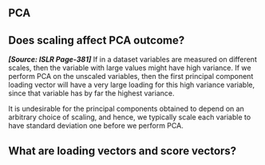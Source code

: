 ## PCA

## Does scaling affect PCA outcome?

***[Source: ISLR Page-381]*** If in a dataset variables are measured on different scales, then the variable with large values might have high variance. If we perform PCA on the unscaled variables, then the first principal component loading vector will have a very large loading for this high variance variable, since that variable has by far the highest variance. 

It is undesirable for the principal components obtained to depend on an arbitrary choice of scaling, and hence, we typically scale each variable to have standard deviation one before we perform PCA. 

## What are loading vectors and score vectors?
